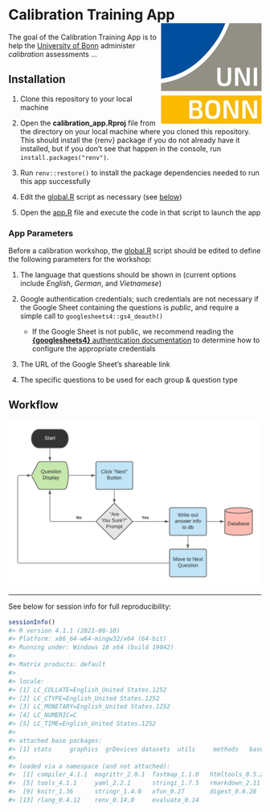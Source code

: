 
<!-- README.md is generated from README.Rmd. Please edit that file -->

# Calibration Training App <img src="www/university_logo.jpg" align="right" height="200" />

<!-- badges: start -->
<!-- badges: end -->

The goal of the Calibration Training App is to help the [University of
Bonn](https://www.uni-bonn.de/en/university/) administer *calibration*
assessments …

## Installation

1.  Clone this repository to your local machine

2.  Open the **calibration\_app.Rproj** file from the directory on your
    local machine where you cloned this repository. This should install
    the {renv} package if you do not already have it installed, but if
    you don’t see that happen in the console, run
    `install.packages("renv")`.

3.  Run `renv::restore()` to install the package dependencies needed to
    run this app successfully

4.  Edit the [global.R](global.R) script as necessary (see
    [below](#app-parameters))

5.  Open the [app.R](app.R) file and execute the code in that script to
    launch the app

### App Parameters

Before a calibration workshop, the [global.R](global.R) script should be
edited to define the following parameters for the workshop:

1.  The language that questions should be shown in (current options
    include *English*, *German*, and *Vietnamese*)

2.  Google authentication credentials; such credentials are not
    necessary if the Google Sheet containing the questions is *public*,
    and require a simple call to `googlesheets4::gs4_deauth()`

    -   If the Google Sheet is not public, we recommend reading the
        [**{googlesheets4}** authentication
        documentation](https://googlesheets4.tidyverse.org/articles/auth.html)
        to determine how to configure the appropriate credentials

3.  The URL of the Google Sheet’s shareable link

4.  The specific questions to be used for each group & question type

## Workflow

![](www/calibration_app_workflow.png)

------------------------------------------------------------------------

See below for session info for full reproducibility:

``` r
sessionInfo()
#> R version 4.1.1 (2021-08-10)
#> Platform: x86_64-w64-mingw32/x64 (64-bit)
#> Running under: Windows 10 x64 (build 19042)
#> 
#> Matrix products: default
#> 
#> locale:
#> [1] LC_COLLATE=English_United States.1252 
#> [2] LC_CTYPE=English_United States.1252   
#> [3] LC_MONETARY=English_United States.1252
#> [4] LC_NUMERIC=C                          
#> [5] LC_TIME=English_United States.1252    
#> 
#> attached base packages:
#> [1] stats     graphics  grDevices datasets  utils     methods   base     
#> 
#> loaded via a namespace (and not attached):
#>  [1] compiler_4.1.1  magrittr_2.0.1  fastmap_1.1.0   htmltools_0.5.2
#>  [5] tools_4.1.1     yaml_2.2.1      stringi_1.7.5   rmarkdown_2.11 
#>  [9] knitr_1.36      stringr_1.4.0   xfun_0.27       digest_0.6.28  
#> [13] rlang_0.4.12    renv_0.14.0     evaluate_0.14
```
